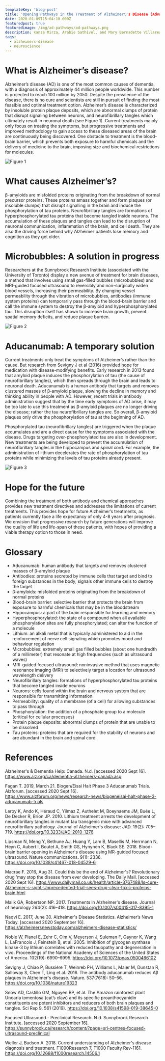 ```yaml
---
templateKey: 'blog-post'
title: 'Opening Pathways in the Treatment of Alzheimer\'s Disease (Advanced Read)'
date: 2020-01-09T15:04:10.000Z
featuredpost: true
featuredimage: /img/ad-pathways/ad-pathways.png
description: Kanza Mirza, Arabie Sathivel, and Mary Bernadette Villareal (edited by Seliya Mawani, Miranda Bie)
tags:
  - alzheimers-disease
  - neuroscience
---
```


# What is Alzheimer’s disease? 
Alzheimer’s disease (AD) is one of the most common causes of dementia, with a diagnosis of approximately 44 million people worldwide. This number is projected to reach 100 million by 2050. Despite the prevalence of the disease, there is no cure and scientists are still in pursuit of finding the most feasible and optimal treatment option. Alzheimer’s disease is characterized by insoluble protein plaque deposits, which are abnormal clumps of protein that disrupt signaling between neurons, and neurofibrillary tangles which ultimately result in neuronal death (see Figure 1). Current treatments mainly only focus on treating the symptoms, but progressive treatments and improved methodology to gain access to these diseased areas of the brain are continuously being discovered. One obstacle to treatment is the blood-brain barrier, which prevents both exposure to harmful chemicals and the delivery of medicine to the brain, imposing size and biochemical restrictions for molecules. 

![Figure 1](/img/ad-pathways/ad-pathways-fig1.png)


# What causes Alzheimer’s?
β-amyloids are misfolded proteins originating from the breakdown of normal precursor proteins. These proteins amass together and form plaques (or insoluble clumps) that disrupt signalling in the brain and induce the phosphorylation of tau proteins. Neurofibrillary tangles are formations of hyperphosphorylated tau proteins that become tangled inside neurons. The accumulation of these plaques and tangles can lead to the disruption of neuronal communication, inflammation of the brain, and cell death. They are also the driving force behind why Alzheimer patients lose memory and cognition as they get older. 

# Microbubbles: A solution in progress
Researchers at the Sunnybrook Research Institute (associated with the University of Toronto)  display a new avenue of treatment for brain diseases, a method that involves using small gas-filled bubbles (microbubbles) and MRI-guided focused ultrasound to reversibly and non-surgically widen blood vessels, increasing their permeability. By changing vessel permeability through the vibration of microbubbles, antibodies (immune system proteins) can temporarily pass through the blood-brain barrier and call the immune system to destroy the β-amyloid and hyperphosphorylated tau. This disruption itself has shown to increase brain growth, prevent spatial memory deficits, and reduce plaque burden. 

![Figure 2](/img/ad-pathways/ad-pathways-fig2.png)


# Aducanumab: A temporary solution 
Current treatments only treat the symptoms of Alzheimer’s rather than the cause. But research from Sevigny J et al (2016) provided hope for medication with disease-modifying benefits. Early research in 2013 found that amyloid plaque induces the phosphorylation of tau (the cause of neurofibrillary tangles), which then spreads through the brain and leads to neuronal death. Aducanumab is a human antibody that targets and removes clustered masses of β-amyloid plaque, slowing the decline in memory and thinking ability in people with AD. However, recent trials in antibody administration suggest that by the time early symptoms of AD arise, it may be too late to use this treatment as β-amyloid plaques are no longer driving the disease; rather the tau neurofibrillary tangles are. So overall, β-amyloid plaques only drive the phosphorylation of tau at the beginning of AD.

Phosphorylated tau (neurofibrillary tangles) are triggered when the plaque accumulates and are a direct cause for the symptoms associated with the disease. Drugs targeting over-phosphorylated tau are also in development. New treatments are being developed to prevent the accumulation of neurofibrillary tangles in the hippocampus and spinal cord. For example, the administration of lithium decelerates the rate of phosphorylation of tau proteins while minimizing the levels of tau proteins already present. 

![Figure 3](/img/ad-pathways/ad-pathways-fig3.png)

# Hope for the future

Combining the treatment of both antibody  and chemical approaches provides new treatment directives and addresses the limitations of current treatments. This provides hope for future Alzheimer’s treatments, as patients currently face a life expectancy of only 4-8 years after prognosis. We envision that progressive research by future generations will improve the quality of life and life-span of these patients, with hopes of providing a viable therapy option to those in need. 


# Glossary
- Aducanumab: human antibody that targets and removes clustered masses of β-amyloid plaque
- Antibodies: proteins secreted by immune cells that target and bind to foreign substances in the body; signals other immune cells to destroy the target
- β-amyloids: misfolded proteins originating from the breakdown of normal proteins 
- Blood-brain barrier: selective barrier that protects the brain from exposure to harmful chemicals that may be in the bloodstream 
- Hippocampus: a part of the brain responsible for learning and memory
- Hyperphosphorylated: the state of a compound when all available phosphorylation sites are fully phosphorylated; can alter the function of a molecule
- Lithium: an alkali metal that is typically administered to aid in the reinforcement of nerve cell signaling which promotes mood and behaviour regulation 
- Microbubbles: extremely small gas filled bubbles (about one hundredth of a millimeter)  that resonate at high frequencies (such as ultrasound waves)
- MRI-guided focused ultrasound: noninvasive method that uses magnetic resonance imaging (MRI) to selectively target a location for ultrasound wavelength delivery
- Neurofibrillary tangles: formations of hyperphosphorylated tau proteins that become tangled inside neurons
- Neurons: cells found within the brain and nervous system that are responsible for transmitting information 
- Permeability: quality of a membrane (of a cell) for allowing substances to pass through 
- Phosphorylation: the addition of a phosphate group to a molecule (critical for cellular processes)
- Protein plaque deposits: abnormal clumps of protein that are unable to be dissolved 
- Tau proteins: proteins that are required for the stability of neurons and are abundant in the brain and spinal cord

# References

Alzheimer's & Dementia Help: Canada. N.d. [accessed 2020 Sept 16]. https://www.alz.org/ca/dementia-alzheimers-canada.asp 

Fagan T. 2019, March 21. Biogen/Eisai Halt Phase 3 Aducanumab Trials. Alzforum. [accessed 2020 Sept 16]. https://www.alzforum.org/news/research-news/biogeneisai-halt-phase-3-aducanumab-trials

Leroy K, Ando K, Héraud C, Yilmaz Z, Authelet M, Boeynaems JM, Buée L, De Decker R, Brion JP. 2010. Lithium treatment arrests the development of neurofibrillary tangles in mutant tau transgenic mice with advanced neurofibrillary pathology. Journal of Alzheimer's disease: JAD. 19(2): 705–719. https://doi.org/10.3233/JAD-2010-1276

Lipsman N, Meng Y, Bethune AJ, Huang Y, Lam B, Masellis M, Herrmann N, Heyn C, Aubert I, Boutet A, Smith GS, Hynynen K, Black SE. 2018. Blood-brain barrier opening in Alzheimer's disease using MR-guided focused ultrasound. Nature communications. 9(1): 2336. https://doi.org/10.1038/s41467-018-04529-6

Macrae F. 2016, Aug 31. Could this be the end of Alzheimer's? Revolutionary drug 'may stop the disease from ever developing. The Daily Mail. [accessed 2020 Sept 16]. https://www.dailymail.co.uk/health/article-3767488/Is-cure-Alzheimer-s-sight-Unprecedented-trial-sees-drug-clear-toxic-proteins-brain.html

Malik GA, Robertson NP. 2017. Treatments in Alzheimer's disease. Journal of neurology 264(2): 416–418. https://doi.org/10.1007/s00415-017-8395-1 

Naqvi E. 2017, June 30. Alzheimer's Disease Statistics. Alzheimer’s News Today. [accessed 2020 September 16]. https://alzheimersnewstoday.com/alzheimers-disease-statistics/ 

Noble W, Planel E, Zehr C, Olm V, Meyerson J, Suleman F, Gaynor K, Wang L, LaFrancois J, Feinstein B, et al. 2005. Inhibition of glycogen synthase kinase-3 by lithium correlates with reduced tauopathy and degeneration in vivo. Proceedings of the National Academy of Sciences of the United States of America. 102(19): 6990–6995. https://doi.org/10.1073/pnas.0500466102

Sevigny J, Chiao P, Bussière T, Weinreb PH, Williams L, Maier M, Dunstan R, Salloway S, Chen T, Ling et al. 2016. The antibody aducanumab reduces Aβ plaques in Alzheimer's disease. Nature. 537(7618): 50–56. https://doi.org/10.1038/nature19323 

Snow AD, Castillo GM, Nguyen BP, et al. The Amazon rainforest plant Uncaria tomentosa (cat’s claw) and its specific proanthocyanidin constituents are potent inhibitors and reducers of both brain plaques and tangles. Sci Rep 9. 561 (2019). https://doi.org/10.1038/s41598-019-38645-0 

Focused Ultrasound - Preclinical Research. N.d. Sunnybrook Research Institute. [accessed 2020 September 16]. https://sunnybrook.ca/research/content/?page=sri-centres-focused-ultrasound-preclinical 

Weller J, Budson A. 2018. Current understanding of Alzheimer's disease diagnosis and treatment. F1000Research 7, F1000 Faculty Rev-1161. https://doi.org/10.12688/f1000research.14506.1 

